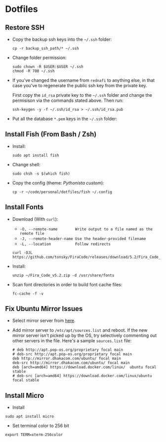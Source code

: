 # Dotfiles

## Restore SSH

* Copy the backup ssh keys into the `~/.ssh` folder:

    ```
    cp -r backup_ssh_path/* ~/.ssh
    ```

* Change folder permission:

    ```
    sudo chown -R $USER:$USER ~/.ssh
    chmod -R 700 ~/.ssh
    ```
* If you've changed the username from `rednafi` to anything else, in that case you've to regenerate the public ssh key from the private key.

    First copy the `id_rsa` private key to the `~/.ssh` folder and change the permisison via the commands stated above. Then run:

    ```
    ssh-keygen -y -f ~/.ssh/id_rsa > ~/.ssh/id_rsa.pub
    ```

* Put all the database `*.pem` keys in the `~/.ssh` folder:

## Install Fish (From Bash / Zsh)

* Install:

    ```
    sudo apt install fish
    ```

* Change shell:

    ```
    sudo chsh -s $(which fish)
    ```
* Copy the config (theme: *Pythonista custom*):

    ```
    cp -r ~/code/personal/dotfiles/fish ~/.config
    ```

## Install Fonts

* Download (With `curl`):
    * `-O, --remote-name        Write output to a file named as the remote file`
    * `-J, --remote-header-name Use the header-provided filename`
    * `-L, --location           Follow redirects`

    ```
    curl -OJL https://github.com/tonsky/FiraCode/releases/download/5.2/Fira_Code_v5.2.zip
    ```
    
* Install:
    ```
    unzip ~/Fira_Code_v5.2.zip -d /usr/share/fonts
    ```
    
* Scan font directories in order to build font cache files:
    ```
    fc-cache -f -v
    ```

## Fix Ubuntu Mirror Issues

* Select mirror server from [here](https://launchpad.net/ubuntu/+archivemirrors).

* Add mirror server to `/etc/apt/sources.list` and reboot. If the new mirror server isn't picked up by the OS, try selectively commenting out other servers in the file. Here's a sample `sources.list` file:

    ```
    # deb http://apt.pop-os.org/proprietary focal main
    # deb-src http://apt.pop-os.org/proprietary focal main
    deb http://mirror.dhakacom.com/ubuntu/ focal main
    deb-src http://mirror.dhakacom.com/ubuntu/ focal main
    deb [arch=amd64] https://download.docker.com/linux/  ubuntu focal stable
    # deb-src [arch=amd64] https://download.docker.com/linux/ubuntu focal stable
    ```


## Install Micro

* Install

```
sudo apt install micro
```

* Set terminal color to 256 bit

```
export TERM=xterm-256color
```
